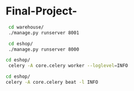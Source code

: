 # Final-Project-
```bash
 cd warehouse/
 ./manage.py runserver 8001
 ```

```bash
 cd eshop/
 ./manage.py runserver 8000
 ```

```bash
cd eshop/
 celery -A core.celery worker --loglevel=INFO
```

```bash
cd eshop/
celery -A core.celery beat -l INFO
```